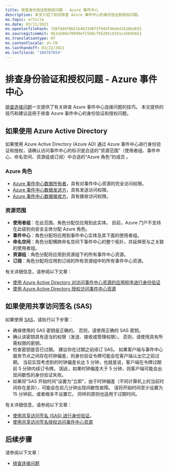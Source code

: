 ```yaml
---
title: 排查身份验证和授权问题 - Azure 事件中心
description: 本文介绍了如何排查 Azure 事件中心的身份验证和授权问题。
ms.topic: article
ms.date: 03/11/2021
ms.openlocfilehash: 7d8fdd4f0b51b463348f3f94df46de41b18bd655
ms.sourcegitcommit: 8b3a588ef0949efc5b0cfb5285c8191ce5b05651
ms.translationtype: HT
ms.contentlocale: zh-CN
ms.lasthandoff: 03/22/2021
ms.locfileid: "104767054"
---
```

# <a name="troubleshoot-authentication-and-authorization-issues---azure-event-hubs"></a>排查身份验证和授权问题 - Azure 事件中心
[排查连接问题](troubleshooting-guide.md)一文提供了有关排查 Azure 事件中心连接问题的技巧。 本文提供的技巧和建议适用于排查 Azure 事件中心的身份验证和授权问题。 

## <a name="if-you-are-using-azure-active-directory"></a>如果使用 Azure Active Directory
如果使用 Azure Active Directory (Azure AD) 通过 Azure 事件中心进行身份验证和授权，请确认访问事件中心的标识是合适的“资源范围”（使用者组、事件中心、命名空间、资源组或订阅）中合适的“Azure 角色”的成员 。

### <a name="azure-roles"></a>Azure 角色
- [Azure 事件中心数据所有者](../role-based-access-control/built-in-roles.md#azure-event-hubs-data-owner)，具有对事件中心资源的完全访问权限。
- [Azure 事件中心数据发送方](../role-based-access-control/built-in-roles.md#azure-event-hubs-data-receiver)，具有发送访问权限。
- [Azure 事件中心数据接收方](../role-based-access-control/built-in-roles.md#azure-event-hubs-data-sender)，具有接收访问权限。

<!-- For Schema Registry built-in roles, see [Schema Registry roles](schema-registry-overview.md#azure-role-based-access-control). -->

### <a name="resource-scopes"></a>资源范围
- **使用者组**：在此范围，角色分配仅应用到此实体。 目前，Azure 门户不支持在此级别向安全主体分配 Azure 角色。 
- **事件中心**：角色分配将应用到事件中心实体及其下面的使用者组。
- **命名空间**：角色分配横跨命名空间下事件中心的整个拓扑，并延伸至与之关联的使用者组。
- **资源组**：角色分配将应用到资源组下的所有事件中心资源。
- **订阅**：角色分配将应用到订阅的所有资源组中的所有事件中心资源。

有关详细信息，请参阅以下文章：

- [使用 Azure Active Directory 对访问事件中心资源的应用程序进行身份验证](authenticate-application.md)
- [使用 Azure Active Directory 授权访问事件中心资源](authorize-access-azure-active-directory.md)

## <a name="if-you-are-using-shared-access-signatures-sas"></a>如果使用共享访问签名 (SAS)
如果使用 [SAS](authenticate-shared-access-signature.md)，请执行以下步骤： 

- 确保使用的 SAS 密钥是正确的。 否则，请使用正确的 SAS 密钥。
- 确认该密钥具有适当的权限（发送、接收或管理权限）。 否则，请使用具有所需权限的密钥。 
- 检查密钥是否已过期。 建议你在过期之前续订 SAS。 如果客户端与事件中心服务节点之间存在时钟偏差，则身份验证令牌可能会在客户端认出它之前过期。 当前实现考虑到的时钟偏差长达 5 分钟，也就是说，客户端在令牌过期前 5 分钟内续订令牌。 因此，如果时钟偏差大于 5 分钟，则客户端可能会出现间歇性的身份验证失败。
- 如果将“SAS 开始时间”设置为“立即”，由于时钟偏差（不同计算机上的当前时间存在差异），可能会在前几分钟出现间歇性故障。 请将开始时间至少设置为 15 分钟前，或者根本不设置它。 同样的原则也适用于过期时间。 

有关详细信息，请参阅以下文章： 

- [使用共享访问签名 (SAS) 进行身份验证](authenticate-shared-access-signature.md)。 
- [使用共享访问签名授权访问事件中心资源](authorize-access-shared-access-signature.md)

## <a name="next-steps"></a>后续步骤

请参阅以下文章：

* [排查连接问题](troubleshooting-guide.md)
